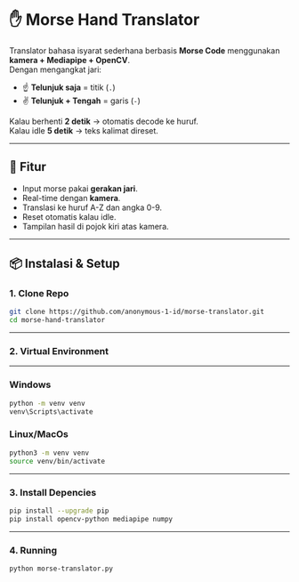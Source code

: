 # ✋ Morse Hand Translator

Translator bahasa isyarat sederhana berbasis **Morse Code** menggunakan **kamera + Mediapipe + OpenCV**.  
Dengan mengangkat jari:  

- ☝️ **Telunjuk saja** = titik (`.`)  
- ✌️ **Telunjuk + Tengah** = garis (`-`)  

Kalau berhenti **2 detik** → otomatis decode ke huruf.  
Kalau idle **5 detik** → teks kalimat direset.  

---

## 🚀 Fitur
- Input morse pakai **gerakan jari**.  
- Real-time dengan **kamera**.  
- Translasi ke huruf A-Z dan angka 0-9.  
- Reset otomatis kalau idle.  
- Tampilan hasil di pojok kiri atas kamera.  

---

## 📦 Instalasi & Setup

### 1. Clone Repo
```bash
git clone https://github.com/anonymous-1-id/morse-translator.git
cd morse-hand-translator
```

---

### 2. Virtual Environment

---
### Windows
```bash
python -m venv venv
venv\Scripts\activate
```
### Linux/MacOs
```bash
python3 -m venv venv
source venv/bin/activate
```
---

### 3. Install Depencies
```bash
pip install --upgrade pip
pip install opencv-python mediapipe numpy
```

---

### 4. Running
```bash
python morse-translator.py
```
